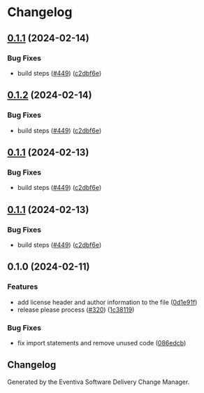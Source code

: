 # Changelog

## [0.1.1](https://github.com/Eventiva/Eventiva/compare/bots/i18n-v0.1.0...bots/i18n-v0.1.1) (2024-02-14)


### Bug Fixes

* build steps ([#449](https://github.com/Eventiva/Eventiva/issues/449)) ([c2dbf6e](https://github.com/Eventiva/Eventiva/commit/c2dbf6ed88d8e71b96a670bd564a1bb30e384072))

## [0.1.2](https://github.com/Eventiva/Eventiva/compare/bots/i18n-v0.1.1...bots/i18n-v0.1.2) (2024-02-14)


### Bug Fixes

* build steps ([#449](https://github.com/Eventiva/Eventiva/issues/449)) ([c2dbf6e](https://github.com/Eventiva/Eventiva/commit/c2dbf6ed88d8e71b96a670bd564a1bb30e384072))

## [0.1.1](https://github.com/Eventiva/Eventiva/compare/bots/i18n-v0.1.0...bots/i18n-v0.1.1) (2024-02-13)


### Bug Fixes

* build steps ([#449](https://github.com/Eventiva/Eventiva/issues/449)) ([c2dbf6e](https://github.com/Eventiva/Eventiva/commit/c2dbf6ed88d8e71b96a670bd564a1bb30e384072))

## [0.1.1](https://github.com/Eventiva/Eventiva/compare/bots/i18n-v0.1.0...bots/i18n-v0.1.1) (2024-02-13)


### Bug Fixes

* build steps ([#449](https://github.com/Eventiva/Eventiva/issues/449)) ([c2dbf6e](https://github.com/Eventiva/Eventiva/commit/c2dbf6ed88d8e71b96a670bd564a1bb30e384072))

## 0.1.0 (2024-02-11)


### Features

* add license header and author information to the file ([0d1e91f](https://github.com/eventiva/eventiva/commit/0d1e91fd55fe1891f94fc5df3f70e84b09ef632a))
* release please process ([#320](https://github.com/eventiva/eventiva/issues/320)) ([1c38119](https://github.com/eventiva/eventiva/commit/1c381194c332e6142c3ccfcda630fcea494efb4b))


### Bug Fixes

* fix import statements and remove unused code ([086edcb](https://github.com/eventiva/eventiva/commit/086edcb422e23923a8d3ed423153dc0f71b7fcb7))

## Changelog

Generated by the Eventiva Software Delivery Change Manager.
